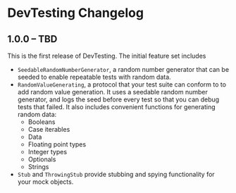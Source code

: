 # DevTesting Changelog


## 1.0.0 – TBD

This is the first release of DevTesting. The initial feature set includes

  - `SeedableRandomNumberGenerator`, a random number generator that can be seeded to enable
    repeatable tests with random data.
  - `RandomValueGenerating`, a protocol that your test suite can conform to to add random value
    generation. It uses a seedable random number generator, and logs the seed before every test so
    that you can debug tests that failed. It also includes convenient functions for generating
    random data:
      - Booleans
      - Case iterables
      - Data
      - Floating point types
      - Integer types
      - Optionals
      - Strings
  - `Stub` and `ThrowingStub` provide stubbing and spying functionality for your mock objects.
